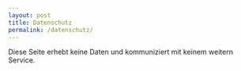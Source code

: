```yaml
---
layout: post
title: Datenschutz
permalink: /datenschutz/
---
```


Diese Seite erhebt keine Daten und kommuniziert mit keinem weitern Service.
